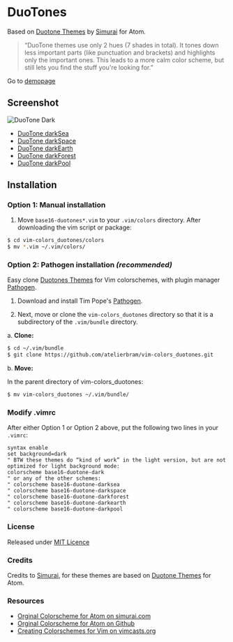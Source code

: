 # DuoTones
Based on [Duotone Themes](http://simurai.com/projects/2016/01/01/duotone-themes/) by [Simurai](http://simurai.com/) for Atom.

> “DuoTone themes use only 2 hues (7 shades in total). It tones down less important parts (like punctuation and brackets) and highlights only the important ones. This leads to a more calm color scheme, but still lets you find the stuff you're looking for.”

Go to [demopage](http://atelierbram.github.io/syntax-highlighting/duotones)

## Screenshot
![DuoTone Dark](http://atelierbram.github.io/syntax-highlighting/assets/img/duotones-dark_vim_960x640.png "DuoTone Dark")

- [DuoTone darkSea](http://atelierbram.github.io/syntax-highlighting/assets/img/duotones-darkSea_vim_960x640.png "DuoTone Dark")
- [DuoTone darkSpace](http://atelierbram.github.io/syntax-highlighting/assets/img/duotones-darkSpace_vim_960x640.png "DuoTone Dark")
- [DuoTone darkEarth](http://atelierbram.github.io/syntax-highlighting/assets/img/duotones-darkEarth_vim_960x640.png "DuoTone Dark")
- [DuoTone darkForest](http://atelierbram.github.io/syntax-highlighting/assets/img/duotones-darkForest_vim_960x640.png "DuoTone Dark")
- [DuoTone darkPool](http://atelierbram.github.io/syntax-highlighting/assets/img/duotones-darkPool_vim_960x640.png "DuoTone Dark")

## Installation

### Option 1: Manual installation

1.  Move `base16-duotones*.vim` to your `.vim/colors` directory. After downloading the
vim script or package:

```bash
$ cd vim-colors_duotones/colors
$ mv *.vim ~/.vim/colors/
```

### Option 2: Pathogen installation ***(recommended)***
Easy clone [Duotones Themes](http://atelierbram.github.io/syntax-highlighting/duotones/ "colorschemes, made with Base16 Builder") for Vim colorschemes, with plugin manager [Pathogen].

1.  Download and install Tim Pope's [Pathogen].

2.  Next, move or clone the `vim-colors_duotones` directory so that it is
a subdirectory of the `.vim/bundle` directory.

a. **Clone:**

```bash
$ cd ~/.vim/bundle
$ git clone https://github.com/atelierbram/vim-colors_duotones.git
```

b. **Move:**

In the parent directory of vim-colors_duotones:

```bash
$ mv vim-colors_duotones ~/.vim/bundle/
```

### Modify .vimrc

After either Option 1 or Option 2 above, put the following two lines in your
`.vimrc`:

```vim
syntax enable
set background=dark
" BTW these themes do “kind of work” in the light version, but are not optimized for light background mode:
colorscheme base16-duotone-dark
" or any of the other schemes:
" colorscheme base16-duotone-darksea
" colorscheme base16-duotone-darkspace
" colorscheme base16-duotone-darkforest
" colorscheme base16-duotone-darkearth
" colorscheme base16-duotone-darkpool
```

### License

Released under [MIT Licence](http://atelierbram.mit-license.org)

[Pathogen]: https://github.com/tpope/vim-pathogen

### Credits
Credits to [Simurai](http://simurai.com/), for these themes are based on [Duotone Themes](http://simurai.com/projects/2016/01/01/duotone-themes/) for Atom.

### Resources
- [Orginal Colorscheme for Atom on simurai.com](http://simurai.com/projects/2016/01/01/duotone-themes/)
- [Orginal Colorscheme for Atom on Github](https://github.com/simurai/duotone-dark-syntax/blob/master/styles/colors.less)
- [Creating Colorschemes for Vim on vimcasts.org](http://vimcasts.org/episodes/creating-colorschemes-for-vim/)
